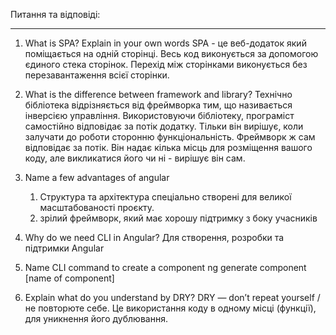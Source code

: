 Питання та відповіді:
__________________________________________________________________________
1. What is SPA? Explain in your own words
SPA - це веб-додаток який поміщається на одній сторінці. Весь код виконується за допомогою єдиного стека сторінок. Перехід між сторінками виконується без перезавантаження всієї сторінки.

2. What is the difference between framework and library?
Технічно бібліотека відрізняється від фреймворка тим, що називається інверсією управління.
Використовуючи бібліотеку, програміст самостійно відповідає за потік додатку. Тільки він вирішує, коли залучати до роботи сторонню функціональність.
Фреймворк ж сам відповідає за потік. Він надає кілька місць для розміщення вашого коду, але викликатися його чи ні - вирішує він сам.

3. Name a few advantages of angular
   1. Структура та архітектура спеціально створені для великої масштабованості проєкту.
   2. зрілий фреймворк, який має хорошу підтримку з боку учасників
   
4. Why do we need CLI in Angular?
    Для створення, розробки та підтримки Angular

5. Name CLI command to create a component
   ng generate component [name of component]

6. Explain what do you understand by DRY?
   DRY — don’t repeat yourself / не повторюте себе.
Це використання коду в одному місці (функції), для уникнення його дублювання. 
